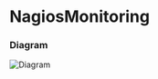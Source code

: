 # NagiosMonitoring

### Diagram
![Diagram](https://user-images.githubusercontent.com/71215978/142678872-50a4ab42-fedc-45a2-90cf-dc70230f6c91.png)
